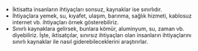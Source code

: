 - İktisatta insanların ihtiyaçları sonsuz, kaynaklar ise sınırlıdır.
- İhtiyaçlara yemek, su, kıyafet, ulaşım, barınma, sağlık hizmeti, kablosuz internet vb. ihtiyaçları örnek gösterebiliriz.
- Sınırlı kaynaklara gelirsek, bunlara kömür, aluminyum, su, zaman vb. diyebiliriz.
İşte, iktisatçılar, sınırsız ihtiyaçları olan insanların ihtiyaçlarını sınırlı kaynaklar ile nasıl giderebileceklerini araştırırlar.